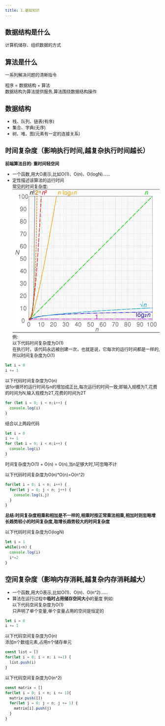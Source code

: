 ```yaml
---
title: 1.基础知识
---
```

## 数据结构是什么
计算机储存、组织数据的方式  
## 算法是什么 
一系列解决问题的清晰指令

程序 = 数据结构 + 算法  
数据结构为算法提供服务,算法围绕数据结构操作
## 数据结构
- 栈、队列、链表(有序)
- 集合、字典(无序)
- 树、堆、图(元素有一定的连接关系)
## 时间复杂度（影响执行时间,越复杂执行时间越长）
**前端算法目的: 重时间轻空间**
- 一个函数,用大O表示,比如O(1)、O(n)、O(logN)......  
- 定性描述该算法的运行时间  
常见的时间复杂度:  
![时间复杂度](../../public/images/algorithm/time.jpg)  
例:  
以下代码时间复杂度为O(1)  
在执行时，该代码永远被创建一次，也就是说，它每次的运行时间都是一样的,所以时间复杂度为O(1)
```js
let i = 0
i += 1
```

以下代码时间复杂度为O(n)  
该for循环的运行时间与n的增加成正比,每次运行的时间一致;即输入规模为T,花费的时间为N,输入规模为2T,花费的时间为2T  
```js
for (let i = 0; i < n;i++) {
  console.log(i)
}
```

结合以上两段代码  
```js
let i = 0
i += 1
for (let i = 0; i < n;i++) {
  console.log(i)
}
```
时间复杂度为O(1) + O(n) = O(n),当n足够大时,1可忽略不计

以下代码时间复杂度为O(n)*O(n)=O(n^2)
```js
for(let i = 0; i < n; i++) {
  for(let j = 0; j < n; j++) {
    console.log(i,j)
  }
}
```

**总结:时间复杂度相乘和相加是不一样的,相乘时按正常乘法相乘,相加时则忽略增长趋势较小的时间复杂度,取增长趋势较大的时间复杂度**

以下代码时间复杂度为O(logN)
```js
let i = 1
while(i<n) {
  console.log(i)
  i*=2
}
```
## 空间复杂度（影响内存消耗,越复杂内存消耗越大）
- 一个函数,用大O表示,比如O(1)、O(n)、O(n^2)......
- 算法在运行过程中**临时占用储存空间大小**的量度
例如:  
以下代码空间复杂度为O(1)  
只声明了单个变量,单个变量占用的空间是恒定的
```js
let i = 0
i += 1
```

以下代码空间复杂度为O(n)  
添加n个数组元素,占用n个储存单元
```js
const list = []
for(let i = 0; i < n; i +=1) {
  list.push(i)
}
```

以下代码空间复杂度为O(n^2)  
```js
const matrix = []
for(let i = 0; i < n; i += 1){
  matrix.push([])
  for(let j = 0; j < n; j += 1) {
    matrix[i].push(j)
  }
}
```